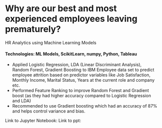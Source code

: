 # Why are our best and most experienced employees leaving prematurely?
HR Analytics using Machine Learning Models

#### Technologies: ML Models, ScikitLearn, numpy, Python, Tableau

* Applied Logistic Regression, LDA (Linear Discriminant Analysis), Random Forest, Gradient Boosting to IBM Employee data set to predict employee attrition based on predictor variables like Job Satisfaction, Monthly Income, Marital Status, Years at the current role and company etc. 
* Performed Feature Ranking to improve Random Forest and Gradient boost (as they had higher accuracy compared to Logistic Regression and LDA)
* Recommended to use Gradient boosting which had an accuracy of 87% and helps control variance and bias.

Link to Jupyter Notebook:
Link to ppt:

